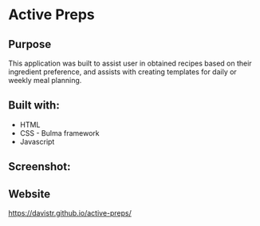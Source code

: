 # Active Preps

## Purpose
This application was built to assist user in obtained recipes based on their ingredient preference, and assists with creating templates for daily or weekly meal planning.

## Built with:
* HTML
* CSS - Bulma framework
* Javascript

## Screenshot:


## Website
https://davistr.github.io/active-preps/